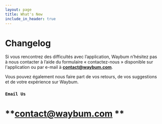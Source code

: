 ```yaml
---
layout: page
title: What's New
include_in_header: true
---
```


# Changelog
Si vous rencontrez des difficultés avec l’application, Waybum n’hésitez pas à nous contacter à l’aide du formulaire « contactez-nous » disponible sur l'application ou par e-mail à **<contact@waybum.com>**.

Vous pouvez également nous faire part de vos retours, de vos suggestions et de votre expérience sur Waybum.
<br>

### `Email Us`
# **<contact@waybum.com> **
